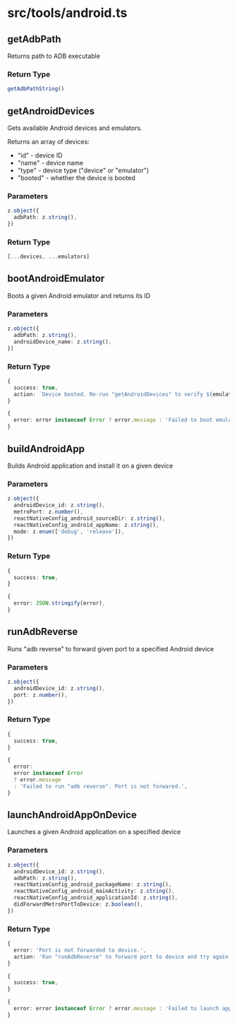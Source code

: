 # src/tools/android.ts

## getAdbPath
Returns path to ADB executable

### Return Type
```typescript
getAdbPathString()
```
## getAndroidDevices
Gets available Android devices and emulators.

Returns an array of devices:
  - "id" - device ID
  - "name" - device name
  - "type" - device type ("device" or "emulator")
  - "booted" - whether the device is booted
### Parameters
```typescript
z.object({
  adbPath: z.string(),
})
```
### Return Type
```typescript
[...devices, ...emulators]
```
## bootAndroidEmulator
Boots a given Android emulator and returns its ID
### Parameters
```typescript
z.object({
  adbPath: z.string(),
  androidDevice_name: z.string(),
})
```
### Return Type
```typescript
{
  success: true,
  action: `Device booted. Re-run "getAndroidDevices" to verify ${emulatorName} is in the list, with "booted" set to true.`,
}
```
```typescript
{
  error: error instanceof Error ? error.message : 'Failed to boot emulator',
}
```
## buildAndroidApp
Builds Android application and install it on a given device
### Parameters
```typescript
z.object({
  androidDevice_id: z.string(),
  metroPort: z.number(),
  reactNativeConfig_android_sourceDir: z.string(),
  reactNativeConfig_android_appName: z.string(),
  mode: z.enum(['debug', 'release']),
})
```
### Return Type
```typescript
{
  success: true,
}
```
```typescript
{
  error: JSON.stringify(error),
}
```
## runAdbReverse
Runs "adb reverse" to forward given port to a specified Android device
### Parameters
```typescript
z.object({
  androidDevice_id: z.string(),
  port: z.number(),
})
```
### Return Type
```typescript
{
  success: true,
}
```
```typescript
{
  error:
  error instanceof Error
  ? error.message
  : 'Failed to run "adb reverse". Port is not forwared.',
}
```
## launchAndroidAppOnDevice
Launches a given Android application on a specified device
### Parameters
```typescript
z.object({
  androidDevice_id: z.string(),
  adbPath: z.string(),
  reactNativeConfig_android_packageName: z.string(),
  reactNativeConfig_android_mainActivity: z.string(),
  reactNativeConfig_android_applicationId: z.string(),
  didForwardMetroPortToDevice: z.boolean(),
})
```
### Return Type
```typescript
{
  error: 'Port is not forwarded to device.',
  action: 'Run "runAdbReverse" to forward port to device and try again.',
}
```
```typescript
{
  success: true,
}
```
```typescript
{
  error: error instanceof Error ? error.message : 'Failed to launch app',
}
```
